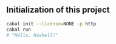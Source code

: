 ## Initialization of this project

```sh
cabal init --license=NONE -p http
cabal run
# "Hello, Haskell!"
```
